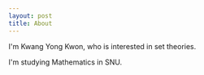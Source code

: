 ```yaml
---
layout: post
title: About
---
```


I'm Kwang Yong Kwon, who is interested in set theories.

I'm studying Mathematics in SNU.
